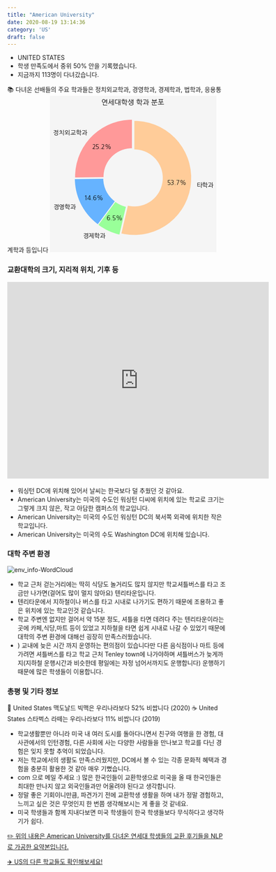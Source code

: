 ```yaml
---
title: "American University"
date: 2020-08-19 13:14:36
category: 'US'
draft: false
---
```



* UNITED STATES
* 학생 만족도에서 중위 50% 안을 기록했습니다.
* 지금까지 113명이 다녀갔습니다. 

📚 다녀온 선배들의 주요 학과들은 정치외교학과, 경영학과, 경제학과, 법학과, 응용통계학과 등입니다
![department-info](../plots/US000003.png)
### 교환대학의 크기, 지리적 위치, 기후 등
<iframe
width="600"
height="450"
frameborder="0" style="border:0"
src="https://www.google.com/maps/embed/v1/place?key=AIzaSyC9e1AME-pVmWC4hBpFdu5S4dKzyepa3HQ&q=American+University&center=38.9374948,-77.0888029&zoom=14" allowfullscreen>
</iframe>

* 워싱턴 DC에 위치해 있어서 날씨는 한국보다 덜 추웠던 것 같아요.
* American University는 미국의 수도인 워싱턴 디씨에 위치에 있는 학교로 크기는 그렇게 크지 않은, 작고 아담한 캠퍼스의 학교입니다.
* American University는 미국의 수도인 워싱턴 DC의 북서쪽 외곽에 위치한 작은 학교입니다.
* American University는 미국의 수도 Washington DC에 위치해 있습니다.


### 대학 주변 환경

![env_info-WordCloud](../univ_wordclouds_okt/env_info/US000003_env_info_okt.png)

* 학교 근처 걷는거리에는 딱히 식당도 놀거리도 많지 않지만 학교셔틀버스를 타고 조금만 나가면(걸어도 많이 멀지 않아요) 텐리타운입니다.
* 텐리타운에서 지하철이나 버스를 타고 시내로 나가기도 편하기 때문에 조용하고 좋은 위치에 있는 학교인것 같습니다.
* 학교 주변엔 없지만 걸어서 약 15분 정도, 셔틀을 타면 데려다 주는 텐리타운이라는 곳에 카페,식당,마트 등이 있었고 지하철을 타면 쉽게 시내로 나갈 수 있었기 때문에 대학의 주변 환경에 대해선 굉장히 만족스러웠습니다.
* ) 교내에 늦은 시간 까지 운영하는 편의점이 있습니다만 다른 음식점이나 마트 등에 가려면 셔틀버스를 타고 학교 근처 Tenley town에 나가야하며 셔틀버스가 늦게까지(지하철 운행시간과 비슷한데 평일에는 자정 넘어서까지도 운행합니다) 운행하기 때문에 많은 학생들이 이용합니다.


### 총평 및 기타 정보 
🍔 United States 맥도날드 빅맥은 우리나라보다 52% 비쌉니다 (2020)
☕️ United States 스타벅스 라떼는 우리나라보다 11% 비쌉니다 (2019)
* 학교생활뿐만 아니라 미국 내 여러 도시를 돌아다니면서 친구와 여행을 한 경험, 대사관에서의 인턴경험, 다른 사회에 사는 다양한 사람들을 만나보고 학교를 다닌 경험은 잊지 못할 추억이 되었습니다.
* 저는 학교에서의 생활도 만족스러웠지만, DC에서 볼 수 있는 각종 문화적 혜택과 경험을 충분히 활용한 것 같아 매우 기뻤습니다.
* com 으로 메일 주세요 :) 많은 한국인들이 교환학생으로 미국을 올 때 한국인들은 최대한 만나지 않고 외국인들과만 어울려야 된다고 생각합니다.
* 정말 좋은 기회이니만큼, 파견가기 전에 교환학생 생활을 하며 내가 정말 경험하고, 느끼고 싶은 것은 무엇인지 한 번쯤 생각해보시는 게 좋을 것 같네요.
* 미국 학생들과 함께 지내다보면 미국 학생들이 한국 학생들보다 무식하다고 생각하기가 쉽다.


[✏️ 위의 내용은 American University를 다녀온 연세대 학생들의 교환 후기들을 NLP로 가공한 요약본입니다.](http://oia.yonsei.ac.kr/partner/expReport.asp?ucode=US000003&bgbn=A)

[✈️ US의 다른 학교들도 확인해보세요!](https://yonsei-exchange.netlify.app/?category=US)
